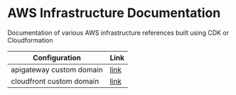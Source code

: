 # AWS Infrastructure Documentation

Documentation of various AWS infrastructure references built using CDK or Cloudformation

|Configuration | Link |
|--------------|------|
|apigateway custom domain | [link](apigateway-custom-domain/README.md)|
|cloudfront custom domain | [link](cloudfront-custom-domain/README.md)|

